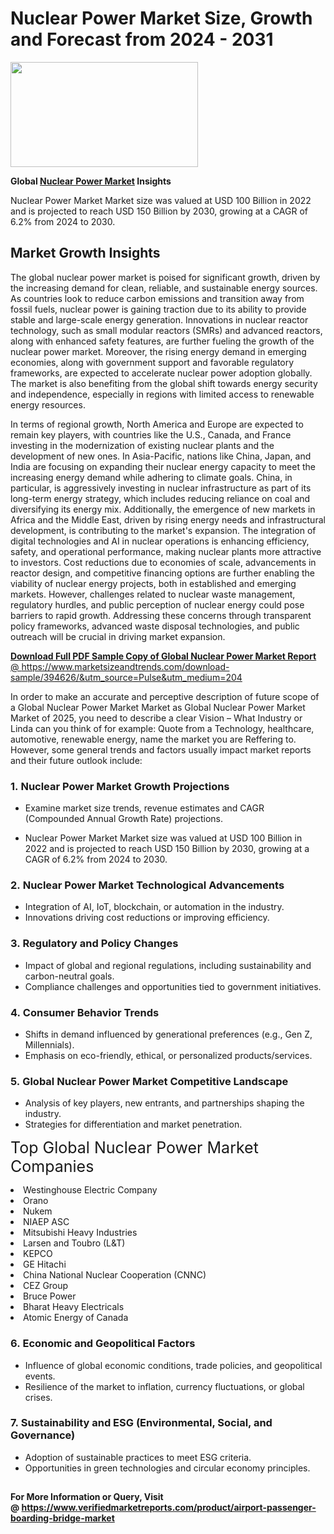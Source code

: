 <H1>Nuclear Power Market Size, Growth and Forecast from 2024 - 2031</H1><img class="aligncenter size-medium wp-image-584254" src="https://thirdeyenews.in/wp-content/uploads/2024/09/Global-Market-Research-300x168.jpeg" alt="" width="300" height="168" /><p><strong>Global&nbsp;<a href="https://www.marketsizeandtrends.com/download-sample/394626/&amp;utm_source=Pulse&amp;utm_medium=204">Nuclear Power Market</a> Insights</strong></p><p>Nuclear Power Market Market size was valued at USD 100 Billion in 2022 and is projected to reach USD 150 Billion by 2030, growing at a CAGR of 6.2% from 2024 to 2030.</p><p><h2>Market Growth Insights</h2> <p>The global nuclear power market is poised for significant growth, driven by the increasing demand for clean, reliable, and sustainable energy sources. As countries look to reduce carbon emissions and transition away from fossil fuels, nuclear power is gaining traction due to its ability to provide stable and large-scale energy generation. Innovations in nuclear reactor technology, such as small modular reactors (SMRs) and advanced reactors, along with enhanced safety features, are further fueling the growth of the nuclear power market. Moreover, the rising energy demand in emerging economies, along with government support and favorable regulatory frameworks, are expected to accelerate nuclear power adoption globally. The market is also benefiting from the global shift towards energy security and independence, especially in regions with limited access to renewable energy resources.</p> <p><a href="#"></a></p> <p>In terms of regional growth, North America and Europe are expected to remain key players, with countries like the U.S., Canada, and France investing in the modernization of existing nuclear plants and the development of new ones. In Asia-Pacific, nations like China, Japan, and India are focusing on expanding their nuclear energy capacity to meet the increasing energy demand while adhering to climate goals. China, in particular, is aggressively investing in nuclear infrastructure as part of its long-term energy strategy, which includes reducing reliance on coal and diversifying its energy mix. Additionally, the emergence of new markets in Africa and the Middle East, driven by rising energy needs and infrastructural development, is contributing to the market's expansion. The integration of digital technologies and AI in nuclear operations is enhancing efficiency, safety, and operational performance, making nuclear plants more attractive to investors. Cost reductions due to economies of scale, advancements in reactor design, and competitive financing options are further enabling the viability of nuclear energy projects, both in established and emerging markets. However, challenges related to nuclear waste management, regulatory hurdles, and public perception of nuclear energy could pose barriers to rapid growth. Addressing these concerns through transparent policy frameworks, advanced waste disposal technologies, and public outreach will be crucial in driving market expansion. <p><a href="#"></p><p><span class=""><strong>Download Full PDF Sample Copy of Global Nuclear Power Market Report</strong> @ <a href="https://www.marketsizeandtrends.com/download-sample/394626/&amp;utm_source=Pulse&amp;utm_medium=204" target="_blank">https://www.marketsizeandtrends.com/download-sample/394626/&amp;utm_source=Pulse&amp;utm_medium=204</a></span></p><p>In order to make an accurate and perceptive description of future scope of a Global&nbsp;Nuclear Power Market Market as Global&nbsp;Nuclear Power Market Market of 2025, you need to describe a clear Vision &ndash; What Industry or Linda can you think of for example: Quote from a Technology, healthcare, automotive, renewable energy, name the market you are Reffering to. However, some general trends and factors usually impact market reports and their future outlook include:</p><h3>1.&nbsp;<strong>Nuclear Power Market Growth Projections</strong></h3><ul><li>Examine market size trends, revenue estimates and CAGR (Compounded Annual Growth Rate) projections.</li><li><p>Nuclear Power Market Market size was valued at USD 100 Billion in 2022 and is projected to reach USD 150 Billion by 2030, growing at a CAGR of 6.2% from 2024 to 2030.</p></li></ul><h3>2.&nbsp;<strong>Nuclear Power Market Technological Advancements</strong></h3><ul><li>Integration of AI, IoT, blockchain, or automation in the industry.</li><li>Innovations driving cost reductions or improving efficiency.</li></ul><h3>3.&nbsp;<strong>Regulatory and Policy Changes</strong></h3><ul><li>Impact of global and regional regulations, including sustainability and carbon-neutral goals.</li><li>Compliance challenges and opportunities tied to government initiatives.</li></ul><h3>4.&nbsp;<strong>Consumer Behavior Trends</strong></h3><ul><li>Shifts in demand influenced by generational preferences (e.g., Gen Z, Millennials).</li><li>Emphasis on eco-friendly, ethical, or personalized products/services.</li></ul><h3>5.&nbsp;<strong>Global Nuclear Power Market Competitive Landscape</strong></h3><ul><li>Analysis of key players, new entrants, and partnerships shaping the industry.</li><li>Strategies for differentiation and market penetration.</li></ul><p data-pm-slice="1 1 []"><span style="color: inherit; font-family: inherit; font-size: 25px;">Top Global Nuclear Power Market Companies</span></p><div class="" data-test-id=""><p><li>Westinghouse Electric Company</li><li> Orano</li><li> Nukem</li><li> NIAEP ASC</li><li> Mitsubishi Heavy Industries</li><li> Larsen and Toubro (L&T)</li><li> KEPCO</li><li> GE Hitachi</li><li> China National Nuclear Cooperation (CNNC)</li><li> CEZ Group</li><li> Bruce Power</li><li> Bharat Heavy Electricals</li><li> Atomic Energy of Canada</li></p></div><h3>6.&nbsp;<strong>Economic and Geopolitical Factors</strong></h3><ul><li>Influence of global economic conditions, trade policies, and geopolitical events.</li><li>Resilience of the market to inflation, currency fluctuations, or global crises.</li></ul><h3>7.&nbsp;<strong>Sustainability and ESG (Environmental, Social, and Governance)</strong></h3><ul><li>Adoption of sustainable practices to meet ESG criteria.</li><li>Opportunities in green technologies and circular economy principles.</li></ul><h2><strong style="font-size: 14px;">For More Information or Query, Visit @&nbsp;</strong><a style="background-color: #ffffff; font-size: 14px;" href="https://www.marketsizeandtrends.com/report/nuclear-power-market/" target="_blank">https://www.verifiedmarketreports.com/product/airport-passenger-boarding-bridge-market</a></h2>
